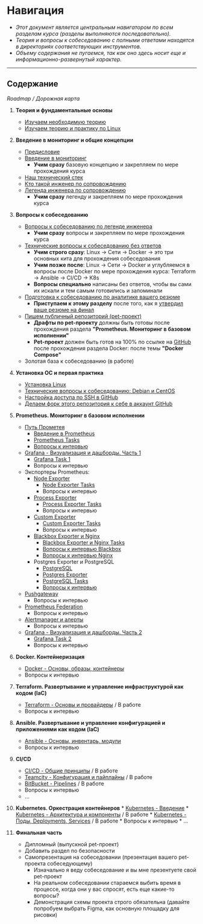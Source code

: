 # Навигация

- _Этот документ является центральным навигатором по всем разделам курса (разделы выполняются последовательно)._
- _Теория и вопросы к собеседованию с полными ответами находятся в директориях соответствующих инструментов._
- _Объему содержания не пугаемся, так как оно здесь носит еще и информационно-развернутый характер._

---

## Содержание

_Roadmap / Дорожная карта_

1. **Теория и фундаментальные основы**
    * [Изучаем необходимую теорию](https://teletype.in/@lamjob/wjNvt64l77l)
    * [Изучаем теорию и практику по Linux](https://teletype.in/@lamjob/SsV-puwmQlR)

2.  **Введение в мониторинг и общие концепции**
    * [Предисловие](https://github.com/lamjob1993/linux-monitoring/blob/main/navigation/others/%D0%9F%D1%80%D0%B5%D0%B4%D0%B8%D1%81%D0%BB%D0%BE%D0%B2%D0%B8%D0%B5%20%D0%BA%20%D0%BA%D1%83%D1%80%D1%81%D1%83.md)
    * [Введение в мониторинг](https://github.com/lamjob1993/linux-monitoring/tree/main/navigation/introduction_monitoring)
       * **Учим сразу** базовую концепцию и закрепляем по мере прохождения курса
    * [Наш технический стек](https://github.com/lamjob1993/linux-monitoring/blob/main/navigation/others/%D0%A1%D1%82%D0%B5%D0%BA%20%D0%BE%D1%82%D0%B4%D0%B5%D0%BB%D0%B0.md)
    * [Кто такой инженер по сопровождению](https://teletype.in/@lamjob/B9uUuCqXaTu)
    * [Легенда инженера по сопровождению](https://github.com/lamjob1993/linux-monitoring/blob/main/navigation/others/%D0%9B%D0%B5%D0%B3%D0%B5%D0%BD%D0%B4%D0%B0%20%D0%B8%D0%BD%D0%B6%D0%B5%D0%BD%D0%B5%D1%80%D0%B0.md)
       * **Учим сразу** легенду и закрепляем по мере прохождения курса

3. **Вопросы к собеседованию**
    * [Вопросы к собеседованию по легенде инженера](https://github.com/lamjob1993/linux-monitoring/blob/main/navigation/others/%D0%92%D0%BE%D0%BF%D1%80%D0%BE%D1%81%D1%8B%20%D0%BA%20%D0%BB%D0%B5%D0%B3%D0%B5%D0%BD%D0%B4%D0%B5.md)
       * **Учим сразу** вопросы и закрепляем по мере прохождения курса
    * [Технические вопросы к собеседованию без ответов](https://github.com/lamjob1993/linux-monitoring/blob/main/navigation/others/%D0%92%D0%BE%D0%BF%D1%80%D0%BE%D1%81%D1%8B%20%D0%B1%D0%B5%D0%B7%20%D0%BE%D1%82%D0%B2%D0%B5%D1%82%D0%BE%D0%B2.md)
       * **Учим строго сразу**: Linux → Сети → Docker → это три основных кита для прохождения собеседования
       * **Учим позже после**: Linux → Сети → Docker и углубляемся в вопросы после Docker по мере прохождения курса: Terraform → Ansible → CI/CD → K8s
       * **Вопросы специально** написаны без ответов, чтобы вы сами их искали и тем самым готовились и запоминали
    * [Подготовка к собеседованию по аналитике вашего резюме](https://github.com/lamjob1993/linux-monitoring/blob/main/navigation/cv_final/README.md)
       * **Приступаем к этому разделу** после того, как я [утвердил ваше резюме на финал](https://t.me/c/2168307578/253/257)
    * [Пишем публичный репозиторий (pet-проект)](https://github.com/lamjob1993/linux-monitoring/blob/main/navigation/public_repository/README.md)
       * **Драфты по pet-проекту** должны быть готовы после прохождения раздела **"Prometheus. Мониторинг в базовом исполнении"**
       * **Pet-проект** должен быть готов на 100% по ссылке на [GitHub](https://github.com/) после прохождения раздела Docker: после темы **"Docker Compose"**
    * Золотая база к собеседованию (в работе)

4. **Установка ОС и первая практика**
    * [Установка Linux](https://github.com/lamjob1993/linux-monitoring/tree/main/tasks/linux_install)
    * [Технические вопросы к собеседованию: Debian и CentOS](https://github.com/lamjob1993/linux-monitoring/blob/main/tasks/linux_install/tech_questions.md)
    * [Настройка доступа по SSH в GitHub](https://github.com/lamjob1993/linux-monitoring/blob/main/.files/%D0%93%D0%B5%D0%BD%D0%B5%D1%80%D0%B0%D1%86%D0%B8%D1%8F%20SSH%20%D0%B4%D0%BB%D1%8F%20GitHub.md)
    * [Делаем форк этого репозитория к себе в аккаунт GitHub](https://github.com/lamjob1993/linux-monitoring/blob/main/.files/%D0%A4%D0%BE%D1%80%D0%BA%20%D0%B2%20GitHub.md)

5.  **Prometheus. Мониторинг в базовом исполнении**
    * [Путь Прометея](https://github.com/lamjob1993/linux-monitoring/tree/main/tasks/prometheus/README.md)
       * [Введение в Prometheus](https://github.com/lamjob1993/linux-monitoring/tree/main/tasks/prometheus/beginning)
       * [Prometheus Tasks](https://github.com/lamjob1993/linux-monitoring/tree/main/tasks/prometheus)
       * [Вопросы к интервью](https://github.com/lamjob1993/linux-monitoring/blob/main/tasks/prometheus/job_interview.md)
    * [Grafana - Визуализация и дашборды. Часть 1](https://github.com/lamjob1993/linux-monitoring/blob/main/tasks/grafana/README.md)
       * [Grafana Task 1](https://github.com/lamjob1993/linux-monitoring/tree/main/tasks/grafana)
       * Вопросы к интервью
    * Экспортеры Prometheus:
       * [Node Exporter](https://github.com/lamjob1993/linux-monitoring/blob/main/tasks/node-exporter/README.md)
          * [Node Exporter Tasks](https://github.com/lamjob1993/linux-monitoring/tree/main/tasks/node-exporter)
          * Вопросы к интервью
       * [Process Exporter](https://github.com/lamjob1993/linux-monitoring/tree/main/tasks/process-exporter/README.md)
          * [Process Exporter Tasks](https://github.com/lamjob1993/linux-monitoring/blob/main/tasks/process-exporter)
          * Вопросы к интервью
       * [Custom Exporter](https://github.com/lamjob1993/linux-monitoring/blob/main/tasks/custom_exporter_bash/README.md)
          * [Custom Exporter Tasks](https://github.com/lamjob1993/linux-monitoring/tree/main/tasks/custom_exporter_bash)
          * Вопросы к интервью
       * [Blackbox Exporter и Nginx](https://github.com/lamjob1993/linux-monitoring/blob/main/tasks/blackbox-exporter/README.md)
          * [Blackbox Exporter и Nginx Tasks](https://github.com/lamjob1993/linux-monitoring/tree/main/tasks/blackbox-exporter)
          * [Вопросы к интервью Blackbox](https://github.com/lamjob1993/linux-monitoring/blob/main/tasks/blackbox-exporter/blackbox_interview.md)
          * [Вопросы к интервью Nginx](https://github.com/lamjob1993/linux-monitoring/blob/main/tasks/blackbox-exporter/nginx_interview.md)
       * Postgres Exporter и PostgreSQL
          * [PostgreSQL](https://github.com/lamjob1993/linux-monitoring/blob/main/tasks/postgresql/README.md)
          * [Postgres Exporter](https://github.com/lamjob1993/linux-monitoring/blob/main/tasks/postgresql/README.md#%D1%87%D1%82%D0%BE-%D1%82%D0%B0%D0%BA%D0%BE%D0%B5-postgres-exporter-%D0%B8-%D0%B7%D0%B0%D1%87%D0%B5%D0%BC-%D0%BD%D1%83%D0%B6%D0%B5%D0%BD)
          * [PostgreSQL Tasks](https://github.com/lamjob1993/linux-monitoring/tree/main/tasks/postgresql)
          * [Вопросы к интервью](https://github.com/lamjob1993/linux-monitoring/blob/main/tasks/postgresql/job_interview.md)
    * [Pushgateway](https://github.com/lamjob1993/linux-monitoring/tree/main/tasks/pushgateway)
       * Вопросы к интервью
    * [Prometheus Federation](https://github.com/lamjob1993/linux-monitoring/tree/main/tasks/prometheus_federate)
       * Вопросы к интервью
    * [Alertmanager и алерты](https://github.com/lamjob1993/linux-monitoring/tree/main/tasks/alertmanager)
       * Вопросы к интервью
    * [Grafana - Визуализация и дашборды. Часть 2](https://github.com/lamjob1993/linux-monitoring/blob/main/tasks/grafana/README.md)
       * [Grafana Task 2](https://github.com/lamjob1993/linux-monitoring/tree/main/tasks/grafana)
       * Вопросы к интервью

6.  **Docker. Контейнеризация**
    * [Docker - Основы, образы, контейнеры](https://github.com/lamjob1993/docker-monitoring)
    * Вопросы к интервью

7.  **Terraform. Развертывание и управление инфраструктурой как кодом (IaC)**
    * [Terraform - Основы и провайдеры](https://github.com/lamjob1993/terraform-monitoring) / В работе
    * Вопросы к интервью

8.  **Ansible. Развертывание и управление конфигурацией и приложениями как кодом (IaC)**
    * [Ansible - Основы, инвентарь, модули](https://github.com/lamjob1993/ansible-monitoring/tree/main)
    * Вопросы к интервью

9.  **CI/CD**
    * [CI/CD - Общие принципы](../CI-CD/general_principles.md) / В работе
    * [Teamcity - Конфигурация и пайплайны](../CI-CD/Teamcity/interview_questions.md) / В работе
    * [BitBucket - Pipelines](../CI-CD/Bitbucket/interview_questions.md) / В работе
    * Вопросы к интервью 
    * ...
10.  **Kubernetes. Оркестрация контейнеров**
    * [Kubernetes - Введение](https://github.com/lamjob1993/kubernetes-monitoring)
    * [Kubernetes - Архитектура и компоненты](../Kubernetes/interview-questions/kubernetes_architecture.md) / В работе
    * [Kubernetes - Поды, Deployments, Services](../Kubernetes/interview-questions/kubernetes_objects1.md) / В работе
    * Вопросы к интервью
    * ...
11. **Финальная часть**
    * Дипломный (выпускной pet-проект)
    * Добавить раздел по безопасности
    * Самопрезентация на собеседовании (презентация вашего pet-проекта собеседующему)
       * Изначально я веду собеседование и вы мне презентуете свой pet-проект
       * На реальном собеседовании стараемся выбить время в процессе, когда они у вас спросят, есть еще какие-то вопросы?
       * Демонстрация схемы проекта строго обязательна (давайте попробуем выбрать Figma, как основную площадку для рисовки)

